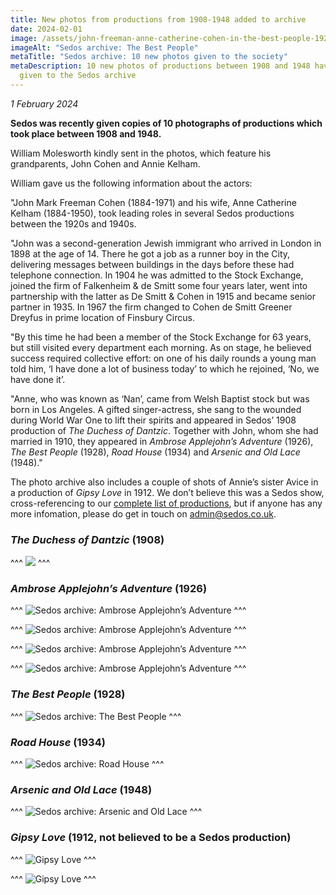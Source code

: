 ```yaml
---
title: New photos from productions from 1908-1948 added to archive
date: 2024-02-01
image: /assets/john-freeman-anne-catherine-cohen-in-the-best-people-1928-autocorrected-.jpg
imageAlt: "Sedos archive: The Best People"
metaTitle: "Sedos archive: 10 new photos given to the society"
metaDescription: 10 new photos of productions between 1908 and 1948 have been
  given to the Sedos archive
---
```

*1 February 2024*

**Sedos was recently given copies of 10 photographs of productions which took place between 1908 and 1948.**

William Molesworth kindly sent in the photos, which feature his grandparents, John Cohen and Annie Kelham.

William gave us the following information about the actors:

"John Mark Freeman Cohen (1884-1971) and his wife, Anne Catherine Kelham (1884-1950), took leading roles in several Sedos productions between the 1920s and 1940s. 

"John was a second-generation Jewish immigrant who arrived in London in 1898 at the age of 14. There he got a job as a runner boy in the City, delivering messages between buildings in the days before these had telephone connection. In 1904 he was admitted to the Stock Exchange, joined the firm of Falkenheim & de Smitt some four years later, went into partnership with the latter as De Smitt & Cohen in 1915 and became senior partner in 1935. In 1967 the firm changed to Cohen de Smitt Greener Dreyfus in prime location of Finsbury Circus. 

"By this time he had been a member of the Stock Exchange for 63 years, but still visited every department each morning. As on stage, he believed success required collective effort: on one of his daily rounds a young man told him, ‘I have done a lot of business today’ to which he rejoined, ‘No, we have done it’. 

"Anne, who was known as ‘Nan’, came from Welsh Baptist stock but was born in Los Angeles. A gifted singer-actress, she sang to the wounded during World War One to lift their spirits and appeared in Sedos’ 1908 production of *The Duchess of Dantzic*. Together with John, whom she had married in 1910, they appeared in *Ambrose Applejohn’s Adventure* (1926), *The Best People* (1928), *Road House* (1934) and *Arsenic and Old Lace* (1948)."

The photo archive also includes a couple of shots of Annie’s sister Avice in a production of *Gipsy Love* in 1912. We don’t believe this was a Sedos show, cross-referencing to our [complete list of productions](https://www.sedos.co.uk/all-shows), but if anyone has any more infomation, please do get in touch on [admin@sedos.co.uk](mailto:admin@sedos.co.uk).

### *The Duchess of Dantzic* (1908)

^^^
![](/assets/annie-catherine-nan-kelham-mrs.-john-cohen-in-duchess-of-danzig-1927-autocorrected-.jpg)
^^^ 

### *Ambrose Applejohn’s Adventure* (1926)

^^^
![Sedos archive: Ambrose Applejohn’s Adventure](/assets/john-freeman-anne-catherine-cohen-in-ambrose-applejohn-s-adventure-1926-autocorrected-.jpg)
^^^ 

^^^
![Sedos archive: Ambrose Applejohn’s Adventure](/assets/annie-catherine-nan-kelham-mrs.-john-cohen-in-ambrose-applejohn-s-adventure-1-1926-autocorrected-.jpg)
^^^ 

^^^
![Sedos archive: Ambrose Applejohn’s Adventure](/assets/annie-catherine-nan-kelham-mrs.-john-cohen-in-ambrose-applejohn-s-adventure-2-1926-autocorrected-.jpg)
^^^ 

^^^
![Sedos archive: Ambrose Applejohn’s Adventure](/assets/john-freeman-cohen-in-ambrose-applejohn-s-adventure-1926-autocorrected-.jpg)
^^^ 

### *The Best People* (1928)

^^^
![Sedos archive: The Best People](/assets/john-freeman-anne-catherine-cohen-in-the-best-people-1928-autocorrected-.jpg)
^^^ 

### *Road House* (1934)

^^^
![Sedos archive: Road House](/assets/annie-catherine-nan-kelham-mrs.-john-cohen-in-road-house-1934-autocorrected-.jpg)
^^^ 

### *Arsenic and Old Lace* (1948)

^^^
![Sedos archive: Arsenic and Old Lace](/assets/annie-catherine-cohen-in-arsenic-old-lace-1948-.jpg)
^^^ 

### *Gipsy Love* (1912, not believed to be a Sedos production)

^^^
![Gipsy Love](/assets/avice-kelham-in-gipsy-love-1912.jpg)
^^^ 

^^^
![Gipsy Love](/assets/avice-kelham-lauri-de-frece-in-gipsy-love-1912.jpg)
^^^